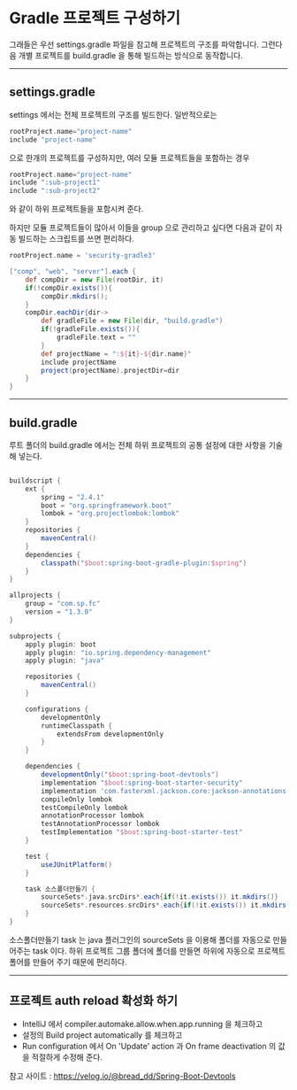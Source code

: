 # Gradle 프로젝트 구성하기

그래들은 우선 settings.gradle 파일을 참고해 프로젝트의 구조를 파악합니다.
그런다음 개별 프로젝트를 build.gradle 을 통해 빌드하는 방식으로 동작합니다.

---

## settings.gradle

settings 에서는 전체 프로젝트의 구조를 빌드한다. 일반적으로는

```groovy
rootProject.name="project-name"
include "project-name"
```

으로 한개의 프로젝트를 구성하지만, 여러 모듈 프로젝트들을 포함하는 경우

```groovy
rootProject.name="project-name"
include ":sub-project1"
include ":sub-project2"
```

와 같이 하위 프로젝트들을 포함시켜 준다.

하지만 모듈 프로젝트들이 많아서 이들을 group 으로 관리하고 싶다면 다음과 같이 자동 빌드하는 스크립트를 쓰면 편리하다.

```groovy
rootProject.name = 'security-gradle3'

["comp", "web", "server"].each {
    def compDir = new File(rootDir, it)
    if(!compDir.exists()){
        compDir.mkdirs();
    }
    compDir.eachDir{dir->
        def gradleFile = new File(dir, "build.gradle")
        if(!gradleFile.exists()){
            gradleFile.text = ""
        }
        def projectName = ":${it}-${dir.name}"
        include projectName
        project(projectName).projectDir=dir
    }
}
```

---

## build.gradle

루트 폴더의 build.gradle 에서는 전체 하위 프로젝트의 공통 설정에 대한 사항을 기술해 넣는다.

```groovy

buildscript {
    ext {
        spring = "2.4.1"
        boot = "org.springframework.boot"
        lombok = "org.projectlombok:lombok"
    }
    repositories {
        mavenCentral()
    }
    dependencies {
        classpath("$boot:spring-boot-gradle-plugin:$spring")
    }
}

allprojects {
    group = "com.sp.fc"
    version = "1.3.0"
}

subprojects {
    apply plugin: boot
    apply plugin: "io.spring.dependency-management"
    apply plugin: "java"

    repositories {
        mavenCentral()
    }

    configurations {
        developmentOnly
        runtimeClasspath {
            extendsFrom developmentOnly
        }
    }

    dependencies {
        developmentOnly("$boot:spring-boot-devtools")
        implementation "$boot:spring-boot-starter-security"
        implementation 'com.fasterxml.jackson.core:jackson-annotations'
        compileOnly lombok
        testCompileOnly lombok
        annotationProcessor lombok
        testAnnotationProcessor lombok
        testImplementation "$boot:spring-boot-starter-test"
    }

    test {
        useJUnitPlatform()
    }

    task 소스폴더만들기 {
        sourceSets*.java.srcDirs*.each{if(!it.exists()) it.mkdirs()}
        sourceSets*.resources.srcDirs*.each{if(!it.exists()) it.mkdirs()}
    }
}

```

소스폴더만들기 task 는 java 플러그인의 sourceSets 을 이용해 폴더를 자동으로 만들어주는 task 이다. 하위 프로젝트 그룹 폴더에 폴더를 만들면 하위에 자동으로 프로젝트 폴어를 만들어 주기 때문에 편리하다.

---

## 프로젝트 auth reload 확성화 하기

- IntelliJ 에서 compiler.automake.allow.when.app.running 을 체크하고
- 설정의 Build project automatically 를 체크하고
- Run configuration 에서 On 'Update' action 과 On frame deactivation 의 값을 적절하게 수정해 준다.

참고 사이트 : https://velog.io/@bread_dd/Spring-Boot-Devtools
